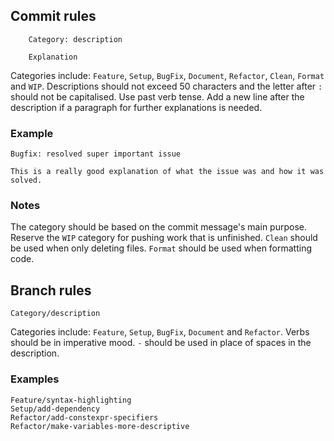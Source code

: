 ## Commit rules
        Category: description

        Explanation

Categories include: `Feature`, `Setup`, `BugFix`, `Document`, `Refactor`, `Clean`, `Format` and `WIP`. Descriptions should not exceed 50 characters and the letter after `:` should not be capitalised. Use past verb tense. Add a new line after the description if a paragraph for further explanations is needed.

### Example
    Bugfix: resolved super important issue 

    This is a really good explanation of what the issue was and how it was solved.

### Notes
The category should be based on the commit message's main purpose. 
Reserve the `WIP` category for pushing work that is unfinished. `Clean` should be used when only deleting files. `Format` should be used when formatting code. 

## Branch rules
    Category/description

Categories include: `Feature`, `Setup`, `BugFix`, `Document` and `Refactor`. Verbs should be in imperative mood. `-` should be used in place of spaces in the description.
### Examples
    Feature/syntax-highlighting
    Setup/add-dependency
    Refactor/add-constexpr-specifiers
    Refactor/make-variables-more-descriptive